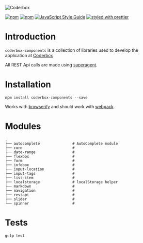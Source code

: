 ![Coderbox](https://s3-eu-west-1.amazonaws.com/coderbox/common/logo-blue.png)

[![npm](https://img.shields.io/npm/dm/coderbox-libs.svg)](https://www.npmjs.com/package/coderbox-libs)
[![npm](https://img.shields.io/npm/v/coderbox-libs.svg)](https://www.npmjs.com/package/coderbox-libs)
[![JavaScript Style Guide](https://img.shields.io/badge/code_style-standard-brightgreen.svg)](https://standardjs.com)
[![styled with prettier](https://img.shields.io/badge/styled_with-prettier-ff69b4.svg)](https://github.com/prettier/prettier)

# Introduction
`coderbox-components` is a collection of libraries used to develop the application at [Coderbox](https://www.coderbox.me)

All REST Api calls are made using [superagent](https://github.com/visionmedia/superagent).

# Installation


```
npm install coderbox-components --save
```
Works with [browserify](https://github.com/substack/node-browserify) and should work with [webpack](https://github.com/visionmedia/superagent/wiki/SuperAgent-for-Webpack).

# Modules

```
.
├── autocomplete               # AutoComplete module
├── core                       # 
├── date-range                 # 
├── flexbox                    # 
├── form                       # 
├── infobox                    # 
├── input-location             # 
├── input-tags                 # 
├── list-item                  # 
├── localstorage               # localStorage helper
├── markdown                   # 
├── navigation                 # 
├── restapi                    # 
├── slider                     # 
└── spinner                    # 
```

# Tests

```
gulp test
```